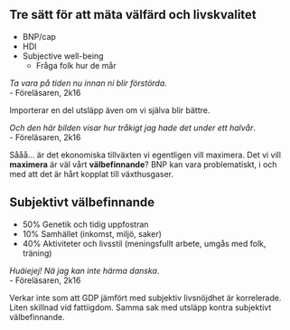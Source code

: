 ## Tre sätt för att mäta välfärd och livskvalitet
* BNP/cap
* HDI
* Subjective well-being
  * Fråga folk hur de mår

*Ta vara på tiden nu innan ni blir förstörda*.  
  \- Föreläsaren, 2k16

Importerar en del utsläpp även om vi själva blir bättre.

*Och den här bilden visar hur tråkigt jag hade det under ett halvår*.  
  \- Föreläsaren, 2k16

Sååå... är det ekonomiska tillväxten vi egentligen vill maximera. Det vi vill **maximera** är väl vårt **välbefinnande**? BNP kan vara problematiskt, i och med att det är hårt kopplat till växthusgaser.

## Subjektivt välbefinnande
* 50% Genetik och tidig uppfostran
* 10% Samhället (inkomst, miljö, saker)
* 40% Aktiviteter och livsstil (meningsfullt arbete, umgås med folk, träning)

*Huäiejej! Nä jag kan inte härma danska*.  
  \- Föreläsaren, 2k16

Verkar inte som att GDP jämfört med subjektiv livsnöjdhet är korrelerade. Liten skillnad vid fattiigdom. Samma sak med utsläpp kontra subjektivt välbefinnande.
